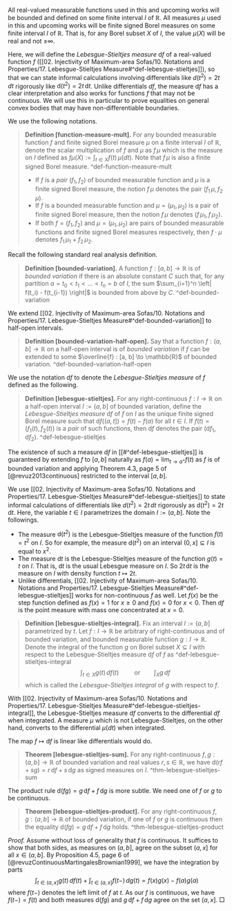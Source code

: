 All real-valued measurable functions used in this and upcoming works will be bounded and defined on some finite interval $I$ of $\mathbb{R}$. All measures $\mu$ used in this and upcoming works will be finite signed Borel measures on some finite interval $I$ of $\mathbb{R}$. That is, for any Borel subset $X$ of $I$, the value $\mu(X)$ will be real and not $\pm \infty$.

Here, we will define the _Lebesgue-Stieltjes measure_ $\mathrm{d} f$ of a real-valued function $f$ ([[02. Injectivity of Maximum-area Sofas/10. Notations and Properties/17. Lebesgue-Stieltjes Measure#^def-lebesgue-stieltjes]]), so that we can state informal calculations involving differentials like $d(t^2) = 2t \, dt$ rigorously like $\mathrm{d}(t^2) = 2t \, \mathrm{d}t$. Unlike differentials $df$, the measure $\mathrm{d} f$ has a clear interpretation and also works for functions $f$ that may not be continuous. We will use this in particular to prove equalities on general convex bodies that may have non-differentiable boundaries.

We use the following notations. 

> __Definition [function-measure-mult].__ For any bounded measurable function $f$ and finite signed Borel measure $\mu$ on a finite interval $I$ of $\mathbb{R}$, denote the scalar multiplication of $f$ and $\mu$ as $f \, \mu$ which is the measure on $I$ defined as $f \mu(X) := \int_{t \in X} f(t) \, \mu(dt)$. Note that $f \, \mu$ is also a finite signed Borel measure. ^def-function-measure-mult
> 
> - If $f$ is a _pair_ $(f_1, f_2)$ of bounded measurable function and $\mu$ is a finite signed Borel measure, the notion $f \, \mu$ denotes the pair $(f_1 \, \mu, f_2 \, \mu)$.
> - If $f$ is a bounded measurable function and $\mu = (\mu_1, \mu_2)$ is a pair of finite signed Borel measure, then the notion $f \, \mu$ denotes $(f \, \mu_1, f \, \mu_2)$.
> - If both $f = (f_1, f_2)$ and $\mu = (\mu_1, \mu_2)$ are pairs of bounded measurable functions and finite signed Borel measures respectively, then $f \cdot \mu$ denotes $f_1 \, \mu_1 + f_2 \, \mu_2$. 

Recall the following standard real analysis definition.

> __Definition [bounded-variation].__ A function $f : [a, b] \to \mathbb{R}$ is of _bounded variation_ if there is an absolute constant $C$ such that, for any partition $a = t_0 < t_1 < \dots < t_n = b$ of $I$, the sum $\sum_{i=1}^n \left| f(t_i) - f(t_{i-1}) \right|$ is bounded from above by $C$. ^def-bounded-variation

We extend [[02. Injectivity of Maximum-area Sofas/10. Notations and Properties/17. Lebesgue-Stieltjes Measure#^def-bounded-variation]] to half-open intervals.

> __Definition [bounded-variation-half-open].__ Say that a function $f : (a, b] \to \mathbb{R}$ on a half-open interval is of _bounded variation_ if $f$ can be extended to some $\overline{f} : [a, b] \to \mathbb{R}$ of bounded variation. ^def-bounded-variation-half-open

We use the notation $\mathrm{d} f$ to denote the _Lebesgue-Stieltjes measure_ of $f$ defined as the following.

> __Definition [lebesgue-stieltjes].__ For any right-continuous $f : I \to \mathbb{R}$ on a half-open interval $I := (a, b]$ of bounded variation, define the _Lebesgue-Stieltjes measure_ $\mathrm{d} f$ of $f$ on $I$ as the unique finite signed Borel measure such that $\mathrm{d} f((a, t]) = f(t) - f(a)$ for all $t \in I$. If $f(t) = (f_1(t), f_2(t))$ is a _pair_ of such functions, then $\mathrm{d} f$ denotes the pair $(\mathrm{d} f_1, \mathrm{d} f_2)$. ^def-lebesgue-stieltjes

The existence of such a measure $\mathrm{d} f$ in [[#^def-lebesgue-stieltjes]] is guaranteed by extending $f$ to $[a, b]$ naturally as $f(a) = \lim_{ t \to a^+ } f(t)$ as $f$ is of bounded variation and applying Theorem 4.3, page 5 of [@revuz2013continuous] restricted to the interval $[a, b]$.

We use [[02. Injectivity of Maximum-area Sofas/10. Notations and Properties/17. Lebesgue-Stieltjes Measure#^def-lebesgue-stieltjes]] to state informal calculations of differentials like $d(t^2) = 2t \, dt$ rigorously as $\mathrm{d}(t^2) = 2t \, \mathrm{d}t$. Here, the variable $t \in I$ parametrizes the domain $I := (a, b]$. Note the followings.

- The measure $\mathrm{d}(t^2)$ is the Lebesgue-Stieltjes measure of the function $f(t) = t^2$ on $I$. So for example, the measure $\mathrm{d}(t^2)$ on an interval $(0, x] \subseteq I$ is equal to $x^2$.
- The measure $\mathrm{d} t$ is the Lebesgue-Stieltjes measure of the function $g(t) = t$ on $I$. That is, $\mathrm{d} t$ is the usual Lebesgue measure on $I$. So $2t \, \mathrm{d}t$ is the measure on $I$ with density function $t \mapsto 2t$.
- Unlike differentials, [[02. Injectivity of Maximum-area Sofas/10. Notations and Properties/17. Lebesgue-Stieltjes Measure#^def-lebesgue-stieltjes]] works for non-continuous $f$ as well. Let $f(x)$ be the step function defined as $f(x) = 1$ for $x \geq 0$ and $f(x) = 0$ for $x < 0$. Then $\mathrm{d}f$ is the point measure with mass one concentrated at $x=0$.

> __Definition [lebesgue-stieltjes-integral].__ Fix an interval $I := (a, b]$ parametrized by $t$. Let $f : I \to \mathbb{R}$ be arbitrary of right-continuous and of bounded variation, and bounded measurable function $g : I \to \mathbb{R}$. Denote the integral of the function $g$ on Borel subset $X \subseteq I$ with respect to the Lebesgue-Stieltjes measure $\mathrm{d} f$ of $f$ as ^def-lebesgue-stieltjes-integral
$$
\int_{t\in X} g(t) \, df(t) \qquad \text{ or} \qquad \int_{X} g \, df
$$
> which is called the _Lebesgue-Stieltjes integral_ of $g$ with respect to $f$.

With [[02. Injectivity of Maximum-area Sofas/10. Notations and Properties/17. Lebesgue-Stieltjes Measure#^def-lebesgue-stieltjes-integral]], the Lebesgue-Stieltjes measure $\mathrm{d} f$ converts to the differential $df$ when integrated. A measure $\mu$ which is not Lebesgue-Stieltjes, on the other hand, converts to the differential $\mu(dt)$ when integrated.

The map $f \mapsto \mathrm{d} f$ is linear like differentials would do.

> __Theorem [lebesgue-stieltjes-sum].__ For any right-continuous $f, g : (a, b] \to \mathbb{R}$ of bounded variation and real values $r, s \in \mathbb{R}$, we have $\mathrm{d} (r f + s g) = r \, \mathrm{d} f + s \, \mathrm{d} g$ as signed measures on $I$. ^thm-lebesgue-stieltjes-sum

The product rule $\mathrm{d}(fg) = g \, \mathrm{d}f + f \, \mathrm{d}g$ is more subtle. We need one of $f$ or $g$ to be continuous.

> __Theorem [lebesgue-stieltjes-product].__ For any right-continuous $f, g : (a, b] \to \mathbb{R}$ of bounded variation, if one of $f$ or $g$ is continuous then the equality $\mathrm{d}(fg) = g \, \mathrm{d}f + f \, \mathrm{d}g$ holds. ^thm-lebesgue-stieltjes-product

_Proof._ Assume without loss of generality that $f$ is continuous. It suffices to show that both sides, as measures on $(a, b]$, agree on the subset $(a, x]$ for all $x \in (a, b]$. By Proposition 4.5, page 6 of [@revuzContinuousMartingalesBrownian1999], we have the integration by parts
$$
\int_{t \in (a, x]} g(t)\, df(t) + \int_{t \in (a, x]} f(t-) \, dg(t) = f(x) g(x) - f(a) g(a)
$$
where $f(t-)$ denotes the left limit of $f$ at $t$. As our $f$ is continuous, we have $f(t-) = f(t)$ and both measures $\mathrm{d}(fg)$ and $g \, \mathrm{d}f + f \, \mathrm{d}g$ agree on the set $(a, x]$. □